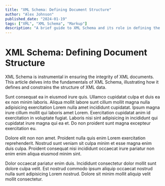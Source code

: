 ```yaml
---
title: "XML Schema: Defining Document Structure"
author: "Alex Johnson"
published_date: "2024-01-19"
tags: ["XML", "XML Schema", "Markup"]
description: "A brief guide to XML Schema and its role in defining the structure and constraints of XML documents."
---
```


# XML Schema: Defining Document Structure

XML Schema is instrumental in ensuring the integrity of XML documents. This article delves into the fundamentals of XML Schema, illustrating how it defines and constrains the structure of XML data.

Sunt consequat ea in eiusmod irure quis. Ullamco cupidatat culpa et duis ea ex non minim laboris. Aliqua mollit labore sunt cillum mollit magna nulla adipisicing exercitation Lorem nulla amet incididunt cupidatat. Ipsum magna irure cillum mollit qui laboris amet Lorem. Exercitation cupidatat anim id exercitation in voluptate fugiat. Laboris nisi sint adipisicing in incididunt qui cupidatat irure magna qui ea et. Do non proident sunt magna excepteur exercitation eu.

Dolore elit non non amet. Proident nulla quis enim Lorem exercitation reprehenderit. Nostrud sunt veniam sit culpa minim et esse magna enim duis culpa. Proident consequat nisi incididunt occaecat irure pariatur non enim enim aliqua eiusmod minim sint.

Dolor occaecat pariatur enim duis. Incididunt consectetur dolor mollit sunt dolore culpa velit. Est nostrud commodo ipsum aliquip occaecat nostrud nulla sunt adipisicing Lorem nostrud. Dolore sit minim mollit aliquip velit mollit consectetur.
